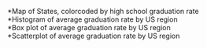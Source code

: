 
*Map of States, colorcoded by high school graduation rate  
*Histogram of average graduation rate by US region  
*Box plot of average graduation rate by US region  
*Scatterplot of average graduation rate by US region  